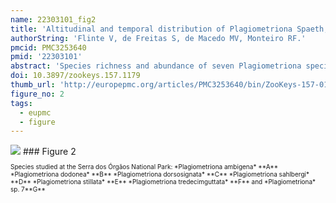 ```yaml
---
name: 22303101_fig2
title: 'Altitudinal and temporal distribution of Plagiometriona Spaeth, 1899 (Coleoptera, Chrysomelidae, Cassidinae) in a tropical forest in southeast Brazil.'
authorString: 'Flinte V, de Freitas S, de Macedo MV, Monteiro RF.'
pmcid: PMC3253640
pmid: '22303101'
abstract: 'Species richness and abundance of seven Plagiometriona species on their host plants were studied along a single trail in the mountainous Serra dos Órgãos National Park in the State of Rio de Janeiro, Brazil. Six sites were chosen along an altitudinal gradient ranging from 1300 m to 2050 m, where all Solanaceae host plants were inspected in search of adults every two months from June 2006 to June 2007. Species richness did not vary clearly with altitude, but abundance increased up to 1800 m, where the highest mean host plant density was found, and abruptly decreased at the last elevational site. Most species showed a restricted distribution and just one occurred across the entire gradient. For at least four species, altitudinal distribution seems to be strongly related to host plant availability, while for the others it is difficult to access which factors are decisive, due to their low numbers. Only in October all species were found in the field, although February was the month with the highest total abundance. Over the course of the study, the greatest abundances were recorded from October to February, comprehending the hottest and rainiest months, and the lowest abundances were found from June to August, which include the coldest and driest months. Thus, species seasonal distribution, supported by other studies in the same area, seems to be related to the local climate.'
doi: 10.3897/zookeys.157.1179
thumb_url: 'http://europepmc.org/articles/PMC3253640/bin/ZooKeys-157-015-g002.gif'
figure_no: 2
tags:
  - eupmc
  - figure
---
```

<img src='http://europepmc.org/articles/PMC3253640/bin/ZooKeys-157-015-g002.jpg' style='max-height: 300px'>
### Figure 2
<p style='font-size: 10px;'>Species studied at the Serra dos Órgãos National Park: *<named-content content-type="taxon-name">Plagiometriona ambigena</named-content>* **A** *<named-content content-type="taxon-name">Plagiometriona dodonea</named-content>* **B** *<named-content content-type="taxon-name">Plagiometriona dorsosignata</named-content>* **C** *<named-content content-type="taxon-name">Plagiometriona sahlbergi</named-content>* **D** *<named-content content-type="taxon-name">Plagiometriona stillata</named-content>* **E** *<named-content content-type="taxon-name">Plagiometriona tredecimguttata</named-content>* **F** and *<named-content content-type="taxon-name">Plagiometriona</named-content>* sp. 7**G**</p>
